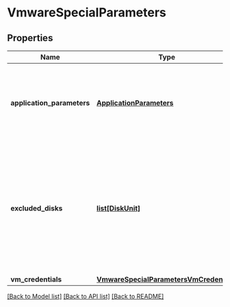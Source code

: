 # VmwareSpecialParameters

## Properties
Name | Type | Description | Notes
------------ | ------------- | ------------- | -------------
**application_parameters** | [**ApplicationParameters**](ApplicationParameters.md) | Specifies parameters that are related to applications running on the Protection Source. | [optional] 
**excluded_disks** | [**list[DiskUnit]**](DiskUnit.md) | Specifies the list of Disks to be excluded from backing up. These disks are excluded from all Protection Sources in the Protection Job. | [optional] 
**vm_credentials** | [**VmwareSpecialParametersVmCredentials**](VmwareSpecialParametersVmCredentials.md) |  | [optional] 

[[Back to Model list]](../README.md#documentation-for-models) [[Back to API list]](../README.md#documentation-for-api-endpoints) [[Back to README]](../README.md)


